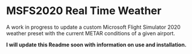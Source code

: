 # MSFS2020 Real Time Weather
A work in progress to update a custom Microsoft Flight Simulator 2020 weather preset with the current METAR conditions of a given airport.

**I will update this Readme soon with information on use and installation.**
